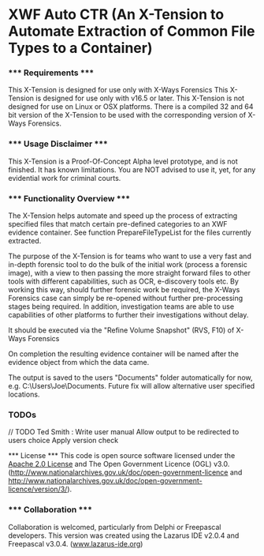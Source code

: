 # XWF Auto CTR (An X-Tension to Automate Extraction of Common File Types to a Container)

###  *** Requirements ***
  This X-Tension is designed for use only with X-Ways Forensics
  This X-Tension is designed for use only with v16.5 or later.
  This X-Tension is not designed for use on Linux or OSX platforms.
  There is a compiled 32 and 64 bit version of the X-Tension to be used with the
  corresponding version of X-Ways Forensics.

###  *** Usage Disclaimer ***
  This X-Tension is a Proof-Of-Concept Alpha level prototype, and is not finished.
  It has known limitations. You are NOT advised to use it, yet, for any evidential
  work for criminal courts.

###  *** Functionality Overview ***
  The X-Tension helps automate and speed up the process of extracting specified
  files that match certain pre-defined categories to an XWF evidence container.
  See function PrepareFileTypeList for the files currently extracted.

  The purpose of the X-Tension is for teams who want to use a very fast and in-depth
  forensic tool to do the bulk of the initial work (process a forensic image), 
  with a view to then passing the more straight forward files to other
  tools with different capabilities, such as OCR, e-discovery tools etc. By working this way, should
  further forensic work be required, the X-Ways Forensics case can simply be
  re-opened without further pre-processing stages being required.
  In addition, investigation teams are able to use capabilities of other platforms 
  to further their investigations without delay.

  It should be executed via the "Refine Volume Snapshot" (RVS, F10) of X-Ways Forensics

  On completion the resulting evidence container will be named after the
  evidence object from which the data came.

  The output is saved to the users "Documents" folder automatically for now,
  e.g. C:\Users\Joe\Documents. Future fix will allow alternative user specified locations.

###  TODOs
   // TODO Ted Smith :
     Write user manual
     Allow output to be redirected to users choice
     Apply version check

  *** License ***
  This code is open source software licensed under the [Apache 2.0 License]("http://www.apache.org/licenses/LICENSE-2.0.html")
  and The Open Government Licence (OGL) v3.0.
  (http://www.nationalarchives.gov.uk/doc/open-government-licence and
  http://www.nationalarchives.gov.uk/doc/open-government-licence/version/3/).

###  *** Collaboration ***
  Collaboration is welcomed, particularly from Delphi or Freepascal developers.
  This version was created using the Lazarus IDE v2.0.4 and Freepascal v3.0.4.
  (www.lazarus-ide.org)